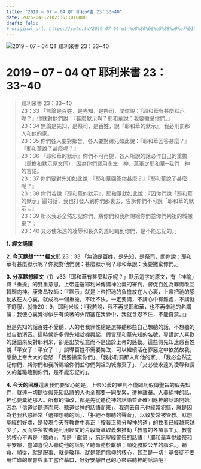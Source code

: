 ```yaml
---
title: "2019 – 07 – 04 QT 耶利米書 23：33~40"
date: 2025-04-12T02:35:10+0800
draft: false
# original_url: https://cmtc.tw/2019-07-04-qt-%e8%80%b6%e5%88%a9%e7%b1%b3%e6%9b%b8-23%ef%bc%9a3340
---
```


![2019 – 07 – 04 QT 耶利米書 23：33\~40](/images/qt.jpg   "2019 – 07 – 04 QT 耶利米書 23：33\~40")

# 2019 – 07 – 04 QT 耶利米書 23：33\~40

> 耶利米書 23：33\~40  
> 23：33 「無論是百姓，是先知，是祭司，問你說：『耶和華有甚麼默示呢？』你就對他們說：『甚麼默示啊？耶和華說：我要撇棄你們。』  
> 23：34 無論是先知，是祭司，是百姓，說『耶和華的默示』，我必刑罰那人和他的家。  
> 23：35 你們各人要對鄰舍，各人要對弟兄如此說：『耶和華回答甚麼？』『耶和華說了甚麼呢？』  
> 23：36 『耶和華的默示』你們不可再提，各人所說的話必作自己的重擔（重擔和默示原文同），因為你們謬用永生　神、萬軍之耶和華─我們　神的言語。  
> 23：37 你們要對先知如此說：『耶和華回答你甚麼？』『耶和華說了甚麼呢？』  
> 23：38 你們若說『耶和華的默示』，耶和華就如此說：『因你們說「耶和華的默示」這句話，我也打發人到你們那裏去，告訴你們不可說「耶和華的默示」。』  
> 23：39 所以我必全然忘記你們，將你們和我所賜給你們並你們列祖的城撇棄了；  
> 23：40 又必使永遠的凌辱和長久的羞恥臨到你們，是不能忘記的。」

**1.** **經文誦讀**

**2. 今天默想****經文**耶 23：33 「無論是百姓，是先知，是祭司，問你說：耶和華有甚麼默示呢？你就對他們說：甚麼默示啊？耶和華說：我要撇棄你們。」

**3. 分享默想經文**（1）v33「耶和華有甚麼默示呢？」默示這字的原文，有「神諭」與「重擔」的雙重意思。上帝差遣耶利米傳講神公義的審判，督促百姓為罪悔改回轉歸向神。康來昌牧師：「『默示』就是上帝把祂的負擔放在人心裏，上帝把祂的感動放在人心裏，就成為一個重擔，不吐不快。一定要講，不講心中有難處，不講就不舒服，就像20：9，耶利米說：『我若說，我不再提耶和華，也不再奉祂的名講論；我便心裏覺得似乎有燒著的火閉塞在我骨中，我就含忍不住，不能自禁。』」

但是先知的話百姓不愛聽，人的老我罪性總是選擇聽那些自己想聽的話，不想聽的就自動消音。這時候許多假先知趁機興起，假冒耶和華先知的名號，專講討人喜歡的話語來反對耶利米，卻是出於私意而不是出於上帝的感動。這些假先知迷惑百姓說「平安了！平安了！」誤導百姓不需要悔改，可以繼續活在罪惡之中依然故我，惹動上帝大大的發怒：「我要撇棄你們」、「我必刑罰那人和他的家」、「我必全然忘記你們，將你們和我所賜給你們並你們列祖的城撇棄了」、「又必使永遠的凌辱和長久的羞恥臨到你們，是不能忘記的」。

**4. 今天的回應**這裏我們要留心的是，上帝公義的審判不僅臨到假傳聖旨的假先知們，就連一切聽從假先知話語的人也全都要一同受累，遭神離棄。人棄絕神的話，神也要棄絕那人。所有的悔改，都是先從聽從神的話語並正確回應神的話語開始。因為「信道從聽道而來，聽道從神的話語而來」。我過去自己也經常犯錯，就是因為老我私慾經常「選擇想聽的話」、「拒絕不想聽的聲音」，以致於常被管教。默想聖經的好處，是發現今天在教會中真正「按著正意分解神的道」的牧者已經越來越少了，反而許多牧者是利用經文的片段斷章取義來推動「教會的各項事工」。教會的核心不再是「聽命」，而是「獻祭」，忘記聖經警告的話語：「耶和華喜悅燔祭和平安祭，豈如喜悅人聽從他的話呢？聽命勝於獻祭；順從勝於公羊的脂油。」聽命、順從，就是服事、就是敬拜，就是我們信仰的核心，甚至是一切！基督徒不要用忙碌的聚會與事工當作藉口，好好安靜自己的心來聆聽神的話語吧！